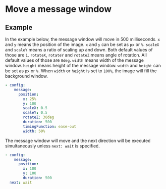 Move a message window
================================================================================

Example
--------------------------------------------------------------------------------

In the example below, the message window will move in 500 milliseconds.
`x` and `y` means the position of the image.
`x` and `y` can be set as `px` or `%`.
`scaleX` and `scaleY` means a ratio of scaling up and down.
Both default values of those are `1`.
`rotateX`, `rotateY` and `rotateZ` means angle of rotation.
All default values of those are `0deg`.
`width` means width of the message window.
`height` means height of the message window.
`width` and `height` can be set as `px` or `%`.
When `width` or `height` is set to `100%`,
the image will fill the background window.

```yaml
- config:
    message:
      position:
        x: 25%
        y: 100
        scaleX: 0.5
        scaleY: 0.5
        rotateZ: 30deg
        duration: 500
        timingFunction: ease-out
        width: 50%
```

The message window  will move and
the next direction will be executed simultaneously
unless `next: wait` is specified.

```yaml
- config:
    message:
      position:
        x: 100
        y: 100
        duration: 500
  next: wait
```
